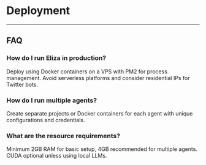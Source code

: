 # Deployment


---

## FAQ

### How do I run Eliza in production?
Deploy using Docker containers on a VPS with PM2 for process management. Avoid serverless platforms and consider residential IPs for Twitter bots.

### How do I run multiple agents?
Create separate projects or Docker containers for each agent with unique configurations and credentials.

### What are the resource requirements?
Minimum 2GB RAM for basic setup, 4GB recommended for multiple agents. CUDA optional unless using local LLMs.
